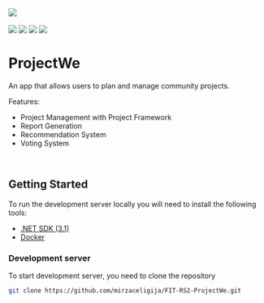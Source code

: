 <div>
  <img src="https://img.shields.io/badge/version-0.1.0-%236C63FF" />
</div>

<br/>

<div>
  <img src="https://img.shields.io/badge/Docker-%230db7ed.svg?style=flat&logo=docker&logoColor=white" />
  <img src="https://img.shields.io/badge/.NET Core 3.1-512BD4?style=flat&logo=dotnet&logoColor=white" />
  <img src="https://img.shields.io/badge/MS%20SQL%20Sever-00000F?style=flat&logo=microsoft%20sql%20server&logoColor=white" />
  <img src="https://img.shields.io/badge/-Swagger-%23Clojure?style=flat&logo=swagger&logoColor=white" />
</div>


# ProjectWe

An app that allows users to plan and manage community projects.

Features:
- Project Management with Project Framework
- Report Generation
- Recommendation System
- Voting System

<br/>

## Getting Started

To run the development server locally you will need to install the following tools:
- [.NET SDK (3.1)](https://dotnet.microsoft.com/en-us/download/dotnet/3.1)
- [Docker](https://www.docker.com/)


### Development server

To start development server, you need to clone the repository

```bash
git clone https://github.com/mirzaceligija/FIT-RS2-ProjectWe.git
```
